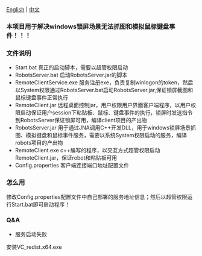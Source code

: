[English](README.md) | [中文](README_zh.md)

### 本项目用于解决windows锁屏场景无法抓图和模拟鼠标键盘事件！！！

### 文件说明
* Start.bat  真正的启动脚本，需要以超管权限启动
* RobotsServer.bat 启动RobotsServer.jar的脚本
* RemoteClientService.exe 服务注册exe，负责复制winlogon的token，然后以System权限通过RobotsServer.bat启动RobotsServer.jar,保证锁屏截图和鼠标键盘事件正常执行
* RemoteClient.jar 远程桌面控制jar，用户权限用户界面客户端程序，以用户权限启动保证用户session下粘贴板、鼠标、键盘事件的执行，锁屏时发送指令到RobotsServer保证锁屏可用，编译client项目的产出物
* RobotsServer.jar 用于通过JNA调用C++开发DLL，用于windows锁屏场景抓图、模拟键盘和鼠标事件服务，需要以系统System权限启动的服务，编译robots项目的产出物
* RemoteClient.exe c++编写的程序，以交互方式超管权限启动RemoteClient.jar，保证robot和粘贴板可用
* Config.properties 客户端连接端口地址配置文件
### 怎么用

修改Config.properties配置文件中自己部署的服务地址信息；然后以超管权限运行Start.bat即可启动程序！

### Q&A

* 服务启动失败

安装VC_redist.x64.exe

